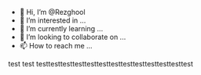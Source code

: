 - 👋 Hi, I’m @Rezghool
- 👀 I’m interested in ...
- 🌱 I’m currently learning ...
- 💞️ I’m looking to collaborate on ...
- 📫 How to reach me ...


test test testtesttesttesttesttesttesttesttesttesttesttesttest
<!---
Rezghool/Rezghool is a ✨ special ✨ repository because its `README.md` (this file) appears on your GitHub profile.
You can click the Preview link to take a look at your changes.
--->
